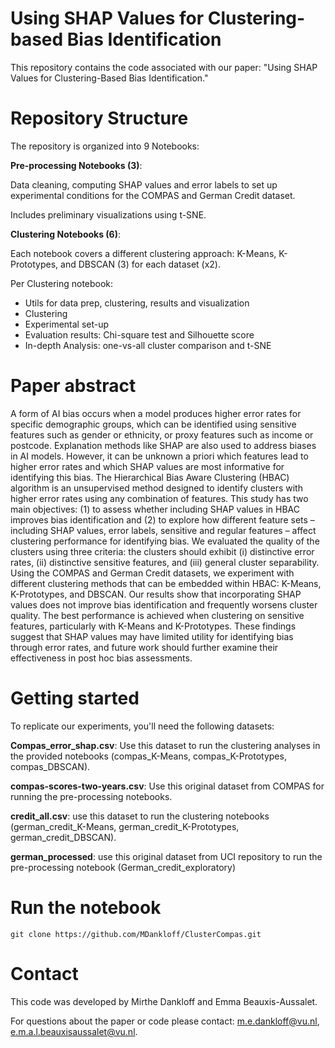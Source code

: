 # Using SHAP Values for Clustering-based Bias Identification
This repository contains the code associated with our paper: "Using SHAP Values for Clustering-Based Bias Identification." 

# Repository Structure
The repository is organized into 9 Notebooks:

 **Pre-processing Notebooks (3)**:
 
 Data cleaning, computing SHAP values and error labels to set up experimental conditions for the COMPAS and German Credit dataset. 
 
 Includes preliminary visualizations using t-SNE.
        
 **Clustering Notebooks (6)**:
 
Each notebook covers a different clustering approach: K-Means, K-Prototypes, and DBSCAN (3) for each dataset (x2).

Per Clustering notebook:
* Utils for data prep, clustering, results and visualization
* Clustering
* Experimental set-up
* Evaluation results: Chi-square test and Silhouette score
* In-depth Analysis: one-vs-all cluster comparison and t-SNE 

# Paper abstract
A form of AI bias occurs when a model produces higher error rates for specific demographic groups, which can be identified using sensitive features such as gender or ethnicity, or proxy features such as income or postcode.
Explanation methods like SHAP are also used to address biases in AI models. However, it can be unknown a priori which features lead to higher error rates and which SHAP values are most informative for identifying this bias.
The Hierarchical Bias Aware Clustering (HBAC) algorithm is an unsupervised method designed to identify clusters with higher error rates using any combination of features.
This study has two main objectives: (1) to assess whether including SHAP values in HBAC improves bias identification and (2) to explore how different feature sets – including SHAP values, error labels, sensitive and regular features – affect clustering performance for identifying bias.
We evaluated the quality of the clusters using three criteria: the clusters should exhibit (i) distinctive error rates, (ii) distinctive sensitive features, and (iii) general cluster separability.
Using the COMPAS and German Credit datasets, we experiment with different clustering methods that can be embedded within HBAC: K-Means, K-Prototypes, and DBSCAN.
Our results show that incorporating SHAP values does not improve bias identification and frequently worsens cluster quality. The best performance is achieved when clustering on sensitive features, particularly with K-Means and K-Prototypes.
These findings suggest that SHAP values may have limited utility for identifying bias through error rates, and future work should further examine their effectiveness in post hoc bias assessments.

# Getting started
To replicate our experiments, you'll need the following datasets:

**Compas_error_shap.csv**: Use this dataset to run the clustering analyses in the provided notebooks (compas_K-Means, compas_K-Prototypes, compas_DBSCAN).

**compas-scores-two-years.csv**: Use this original dataset from COMPAS for running the pre-processing notebooks.

**credit_all.csv**: use this dataset to run the clustering notebooks (german_credit_K-Means, german_credit_K-Prototypes, german_credit_DBSCAN).

**german_processed**: use this original dataset from UCI repository to run the pre-processing notebook (German_credit_exploratory) 

# Run the notebook
    git clone https://github.com/MDankloff/ClusterCompas.git

# Contact
This code was developed by Mirthe Dankloff and Emma Beauxis-Aussalet. 

For questions about the paper or code please contact: m.e.dankloff@vu.nl, e.m.a.l.beauxisaussalet@vu.nl.
